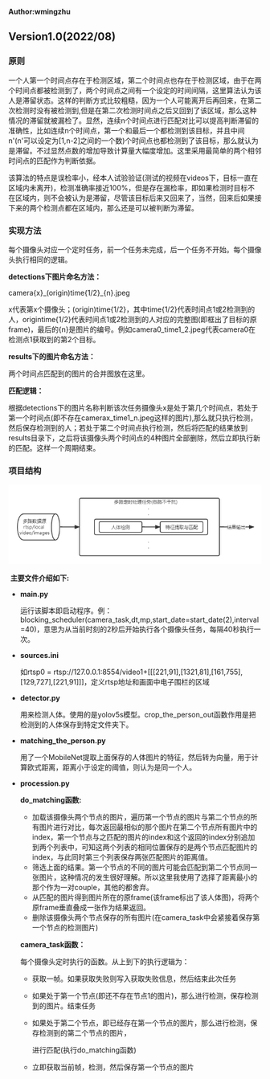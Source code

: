 **Author:wmingzhu**

## Version1.0(2022/08)

### 原则

一个人第一个时间点存在于检测区域，第二个时间点也存在于检测区域，由于在两个时间点都被检测到了，两个时间点之间有一个设定的时间间隔，这里算法认为该人是滞留状态。这样的判断方式比较粗糙，因为一个人可能离开后再回来，在第二次检测时没有被检测到,但是在第二次检测时间点之后又回到了该区域，那么这种情况的滞留就被漏检了。显然，连续n个时间点进行匹配对比可以提高判断滞留的准确性，比如连续n个时间点，第一个和最后一个都检测到该目标，并且中间n'(n'可以设定为[1,n-2]之间的一个数)个时间点也都检测到了该目标，那么就认为是滞留。不过显然点数的增加导致计算量大幅度增加。这里采用最简单的两个相邻时间点的匹配作为判断依据。

该算法的特点是误检率小，经本人试验验证(测试的视频在videos下，目标一直在区域内未离开)，检测准确率接近100%，但是存在漏检率，即如果检测时目标不在区域内，则不会被认为是滞留，尽管该目标后来又回来了，当然，回来后如果接下来的两个检测点都在区域内，那么还是可以被判断为滞留。

### 实现方法

每个摄像头对应一个定时任务，前一个任务未完成，后一个任务不开始。每个摄像头执行相同的逻辑。

**detections下图片命名方法：**

camera{x}\_(origin)time{1/2}\_{n}.jpeg

x代表第x个摄像头；(origin)time{1/2}，其中time{1/2}代表时间点1或2检测到的人，origintime{1/2}代表时间点1或2检测到的人对应的完整图(即框出了目标的原frame)，最后的{n}是图片的编号。例如camera0_time1_2.jpeg代表camera0在检测点1获取到的第2个目标。

**results下的图片命名方法：**

两个时间点匹配到的图片的合并图放在这里。

**匹配逻辑：**

根据detections下的图片名称判断该次任务摄像头x是处于第几个时间点，若处于第一个时间点(即不存在camerax_time1_n.jpeg这样的图片),那么就只执行检测，然后保存检测到的人；若处于第二个时间点执行检测，然后将匹配的结果放到results目录下，之后将该摄像头两个时间点的4种图片全部删除，然后立即执行新的匹配。这样一个周期结束。

### 项目结构

![](./%E4%BA%BA%E5%91%98%E6%BB%9E%E7%95%99%E6%A3%80%E6%B5%8B.png)

​	**主要文件介绍如下:**

- **main.py**

  运行该脚本即启动程序。例：blocking_scheduler(camera_task,dt,mp,start_date=start_date(2),interval=40)，意思为从当前时刻的2秒后开始执行各个摄像头任务，每隔40秒执行一次。

- **sources.ini**

  如rtsp0 = rtsp://127.0.0.1:8554/video1+[[[221,91],[1321,81],[161,755],[129,727],[221,91]]]，定义rtsp地址和画面中电子围栏的区域

- **detector.py**

  用来检测人体。使用的是yolov5s模型。crop_the_person_out函数作用是把检测到的人体保存到特定文件夹下。

- **matching_the_person.py**

  用了一个MobileNet提取上面保存的人体图片的特征，然后转为向量，用于计算欧式距离，距离小于设定的阈值，则认为是同一个人。

- **procession.py**

  **do_matching函数:**

  - 加载该摄像头两个节点的图片，遍历第一个节点的图片与第二个节点的所有图片进行对比，每次返回最相似的那个图片在第二个节点所有图片中的index，第一个节点与之匹配的图片的index和这个返回的index分别追加到两个列表中，可知这两个列表的相同位置保存的是两个节点匹配图片的index，与此同时第三个列表保存两张匹配图片的距离值。
  - 筛选上面的结果。第一个节点的不同的图片可能会匹配到第二个节点同一张图片，这种情况的发生很好理解。所以这里我使用了选择了距离最小的那个作为一对couple，其他的都舍弃。
  - 从匹配的图片得到图片所在的原frame(该frame标出了该人体图)，将两个原frame垂直叠成一张作为结果返回。
  - 删除该摄像头两个节点保存的所有图片(在camera_task中会紧接着保存第一个节点的检测图片)

  **camera_task函数：**

  每个摄像头定时执行的函数。从上到下的执行逻辑为：

  - 获取一帧。如果获取失败则写入获取失败信息，然后结束此次任务

  - 如果处于第一个节点(即还不存在节点1的图片)，那么进行检测，保存检测到的图片。结束任务

  - 如果处于第二个节点，即已经存在第一个节点的图片，那么进行检测，保存检测到的第二个节点的图片，

    进行匹配(执行do_matching函数)

  - 立即获取当前帧，检测，然后保存第一个节点的图片

    

  

  

  

  

  

  

  

  

  

  
